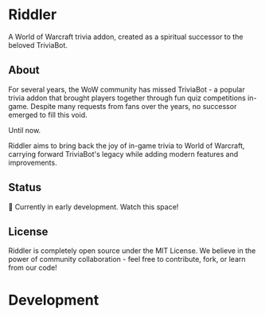 # Riddler

A World of Warcraft trivia addon, created as a spiritual successor to the beloved TriviaBot.

## About

For several years, the WoW community has missed TriviaBot - a popular trivia addon that brought players together through fun quiz competitions in-game. Despite many requests from fans over the years, no successor emerged to fill this void.

Until now.

Riddler aims to bring back the joy of in-game trivia to World of Warcraft, carrying forward TriviaBot's legacy while adding modern features and improvements.

## Status

🚧 Currently in early development. Watch this space!

## License

Riddler is completely open source under the MIT License. We believe in the power of community collaboration - feel free to contribute, fork, or learn from our code!
# Development
